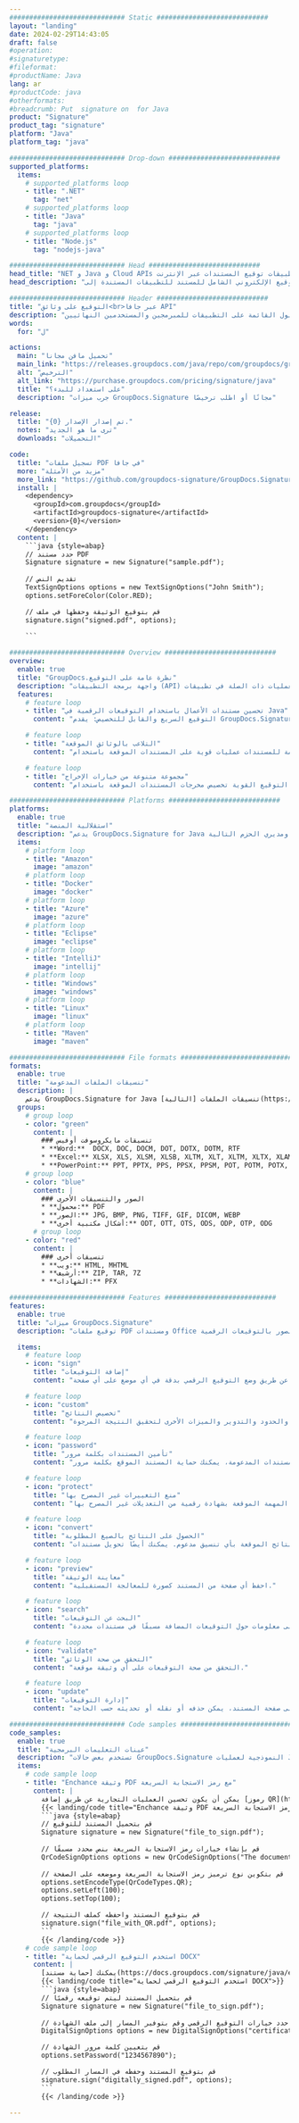 ```yaml
---
############################# Static ############################
layout: "landing"
date: 2024-02-29T14:43:05
draft: false
#operation: 
#signaturetype: 
#fileformat: 
#productName: Java
lang: ar
#productCode: java
#otherformats: 
#breadcrumb: Put  signature on  for Java
product: "Signature"
product_tag: "signature"
platform: "Java"
platform_tag: "java"

############################# Drop-down ############################
supported_platforms:
  items:
    # supported_platforms loop
    - title: ".NET"
      tag: "net"
    # supported_platforms loop
    - title: "Java"
      tag: "java"
    # supported_platforms loop
    - title: "Node.js"
      tag: "nodejs-java"

############################# Head ############################
head_title: "NET و Java و Cloud APIs وتطبيقات توقيع المستندات عبر الإنترنت"
head_description: "احصل على حل التوقيع الإلكتروني الشامل للمستند للتطبيقات المستندة إلى .NET و Java والتطبيقات المستندة إلى السحابة. قم بتوقيع تنسيقات المستندات الشائعة عبر الإنترنت باستخدام ميزة السحب والإفلات البسيطة"

############################# Header ############################
title: "التوقيع على وثائق<br>عبر جافا API"
description: "قم بتوقيع المستندات والصور الرقمية على أي نظام أساسي باستخدام واجهات برمجة التطبيقات المرنة والحلول القائمة على التطبيقات للمبرمجين والمستخدمين النهائيين."
words:
  for: "ل"

actions:
  main: "تحميل مافن مجانا"
  main_link: "https://releases.groupdocs.com/java/repo/com/groupdocs/groupdocs-signature/"
  alt: "الترخيص"
  alt_link: "https://purchase.groupdocs.com/pricing/signature/java"
  title: "على استعداد للبدء؟"
  description: "جرب ميزات GroupDocs.Signature مجانًا أو اطلب ترخيصًا"

release:
  title: "تم إصدار الإصدار {0}."
  notes: "ترى ما هو الجديد"
  downloads: "التحميلات"

code:
  title: "تسجيل ملفات PDF في جافا"
  more: "مزيد من الأمثلة"
  more_link: "https://github.com/groupdocs-signature/GroupDocs.Signature-for-Java"
  install: |
    <dependency>
      <groupId>com.groupdocs</groupId>
      <artifactId>groupdocs-signature</artifactId>
      <version>{0}</version>
    </dependency>
  content: |
    ```java {style=abap}  
    // حدد مستند PDF
    Signature signature = new Signature("sample.pdf");
    
    // تقديم النص
    TextSignOptions options = new TextSignOptions("John Smith");
    options.setForeColor(Color.RED);

    // قم بتوقيع الوثيقة وحفظها في ملف
    signature.sign("signed.pdf", options);
    
    ```

############################# Overview ############################
overview:
  enable: true
  title: "GroupDocs.نظرة عامة على التوقيع"
  description: "واجهة برمجة التطبيقات (API) لتنفيذ توقيع المستندات والعمليات ذات الصلة في تطبيقات Java"
  features:
    # feature loop
    - title: "تحسين مستندات الأعمال باستخدام التوقيعات الرقمية في Java"
      content: "التوقيع السريع والقابل للتخصيص: يقدم GroupDocs.Signature for Java مجموعة واسعة من خيارات التوقيع الرقمي لملفات PDF والصور ومستندات Office. يمكنك استخدام النصوص أو الرموز الشريطية أو رموز QR أو الشهادات الرقمية أو الصور أو البيانات الوصفية المخفية. معالجة المستندات سريعة وفعالة."

    # feature loop
    - title: "التلاعب بالوثائق الموقعة"
      content: "تتضمن المعالجة المتقدمة للمستندات عمليات قوية على المستندات الموقعة باستخدام GroupDocs.Signature لـ Java. يمكنك البحث عن التوقيعات التي تمت إضافتها إلى مستندات الأعمال والتحقق من صحتها باستخدام معايير مفيدة متعددة. بالإضافة إلى ذلك، يمكنك الوصول إلى معلومات تفصيلية حول المستند أو الحصول على صور معاينة لصفحاته."

    # feature loop
    - title: "مجموعة متنوعة من خيارات الإخراج"
      content: "تتيح لك خيارات التوقيع القوية تخصيص مخرجات المستندات الموقعة باستخدام GroupDocs.Signature for Java. يمكنك وضع أي توقيع بدقة على أي صفحة مستند وتكوين مظهره بطرق مختلفة. تدعم Java API حفظ مستندات الأعمال الموقعة في العديد من التنسيقات المدعومة وتوفر خيارات لتأمينها بكلمات مرور."

############################# Platforms ############################
platforms:
  enable: true
  title: "استقلالية المنصة"
  description: "يدعم GroupDocs.Signature for Java أنظمة التشغيل وأطر العمل ومديري الحزم التالية"
  items:
    # platform loop
    - title: "Amazon"
      image: "amazon"
    # platform loop
    - title: "Docker"
      image: "docker"
    # platform loop
    - title: "Azure"
      image: "azure"
    # platform loop
    - title: "Eclipse"
      image: "eclipse"
    # platform loop
    - title: "IntelliJ"
      image: "intellij"
    # platform loop
    - title: "Windows"
      image: "windows"
    # platform loop
    - title: "Linux"
      image: "linux"
    # platform loop
    - title: "Maven"
      image: "maven"

############################# File formats ############################
formats:
  enable: true
  title: "تنسيقات الملفات المدعومة"
  description: |
    يدعم GroupDocs.Signature for Java تنسيقات الملفات [التالية](https://docs.groupdocs.com/signature/java/supported-document-formats/) العمليات باستخدام.
  groups:
    # group loop
    - color: "green"
      content: |
        ### تنسيقات مايكروسوفت أوفيس
        * **Word:**  DOCX, DOC, DOCM, DOT, DOTX, DOTM, RTF
        * **Excel:** XLSX, XLS, XLSM, XLSB, XLTM, XLT, XLTM, XLTX, XLAM, SXC, SpreadsheetML
        * **PowerPoint:** PPT, PPTX, PPS, PPSX, PPSM, POT, POTM, POTX, PPTM
    # group loop
    - color: "blue"
      content: |
        ### الصور والتنسيقات الأخرى
        * **محمول:** PDF
        * **الصور:** JPG, BMP, PNG, TIFF, GIF, DICOM, WEBP
        * **أشكال مكتبية أخرى:** ODT, OTT, OTS, ODS, ODP, OTP, ODG
      # group loop
    - color: "red"
      content: |
        ### تنسيقات أخرى
        * **ويب:** HTML, MHTML
        * **أرشيف:** ZIP, TAR, 7Z
        * **الشهادات:** PFX

############################# Features ############################
features:
  enable: true
  title: "ميزات GroupDocs.Signature"
  description: "توقيع ملفات PDF ومستندات Office والصور بالتوقيعات الرقمية"

  items:
    # feature loop
    - icon: "sign"
      title: "إضافة التوقيعات"
      content: "قم بتوقيع مستند باستخدام أنواع التوقيع المدعومة المختلفة عن طريق وضع التوقيع الرقمي بدقة في أي موضع على أي صفحة."

    # feature loop
    - icon: "custom"
      title: "تخصيص النتائج"
      content: "قم بتخصيص مظهر التوقيع عن طريق ضبط اللون والخط والحدود والتدوير والميزات الأخرى لتحقيق النتيجة المرجوة."

    # feature loop
    - icon: "password"
      title: "تأمين المستندات بكلمة مرور"
      content: "بالنسبة للعديد من أنواع المستندات المدعومة، يمكنك حماية المستند الموقع بكلمة مرور."

    # feature loop
    - icon: "protect"
      title: "منع التغييرات غير المصرح بها"
      content: "حماية مستندات العمل المهمة الموقعة بشهادة رقمية من التعديلات غير المصرح بها."

    # feature loop
    - icon: "convert"
      title: "الحصول على النتائج بالصيغ المطلوبة"
      content: "يمكنك بسهولة الحصول على ملفات النتائج الموقعة بأي تنسيق مدعوم. يمكنك أيضًا تحويل مستندات MS Word إلى PDF بسهولة."

    # feature loop
    - icon: "preview"
      title: "معاينة الوثيقة"
      content: "احفظ أي صفحة من المستند كصورة للمعالجة المستقبلية."

    # feature loop
    - icon: "search"
      title: "البحث عن التوقيعات"
      content: "من الممكن الحصول على معلومات حول التوقيعات المضافة مسبقًا في مستندات محددة."

    # feature loop
    - icon: "validate"
      title: "التحقق من صحة الوثائق"
      content: "التحقق من صحة التوقيعات على أي وثيقة موقعة."

    # feature loop
    - icon: "update"
      title: "إدارة التوقيعات"
      content: "بمجرد وضع التوقيع على صفحة المستند، يمكن حذفه أو نقله أو تحديثه حسب الحاجة."

############################# Code samples ############################
code_samples:
  enable: true
  title: "عينات التعليمات البرمجية"
  description: "تستخدم بعض حالات GroupDocs.Signature النموذجية لعمليات Java"
  items:
    # code sample loop
    - title: "Enchance وثيقة PDF مع رمز الاستجابة السريعة"
      content: |
        يمكن أن يكون تحسين العمليات التجارية عن طريق إضافة [رموز QR](https://docs.groupdocs.com/signature/java/esign-document-with-qr-code-signature/) إلى صفحات محددة من مستندات PDF أمرًا ذا قيمة. يوجد مثال لكيفية إضافة رمز QR باستخدام GroupDocs.Signature لـ Java.
        {{< landing/code title="Enchance وثيقة PDF مع رمز الاستجابة السريعة">}}
        ```java {style=abap}
        // قم بتحميل المستند للتوقيع
        Signature signature = new Signature("file_to_sign.pdf");
        
        // قم بإنشاء خيارات رمز الاستجابة السريعة بنص محدد مسبقًا
        QrCodeSignOptions options = new QrCodeSignOptions("The document is approved by John Smith");
        
        // قم بتكوين نوع ترميز رمز الاستجابة السريعة وموضعه على الصفحة
        options.setEncodeType(QrCodeTypes.QR);
        options.setLeft(100);
        options.setTop(100);

        // قم بتوقيع المستند واحفظه كملف النتيجة
        signature.sign("file_with_QR.pdf", options);
        ```
        {{< /landing/code >}}
    # code sample loop
    - title: "استخدم التوقيع الرقمي لحماية DOCX"
      content: |
        يمكنك [حماية مستند](https://docs.groupdocs.com/signature/java/esign-document-with-digital-signature/) باستخدام التوقيعات الشخصية أو توقيعات الشركة المخزنة كشهادات رقمية. لا يمكن تغيير المستندات المؤمنة بالشهادة دون إبطال التوقيع.
        {{< landing/code title="استخدم التوقيع الرقمي لحماية DOCX">}}
        ```java {style=abap}   
        // قم بتحميل المستند ليتم توقيعه رقميًا
        Signature signature = new Signature("file_to_sign.pdf");
        
        // حدد خيارات التوقيع الرقمي وقم بتوفير المسار إلى ملف الشهادة
        DigitalSignOptions options = new DigitalSignOptions("certificate.pfx");

        // قم بتعيين كلمة مرور الشهادة
        options.setPassword("1234567890");

        // قم بتوقيع المستند وحفظه في المسار المطلوب
        signature.sign("digitally_signed.pdf", options);
        ```
        {{< /landing/code >}}

---
```

